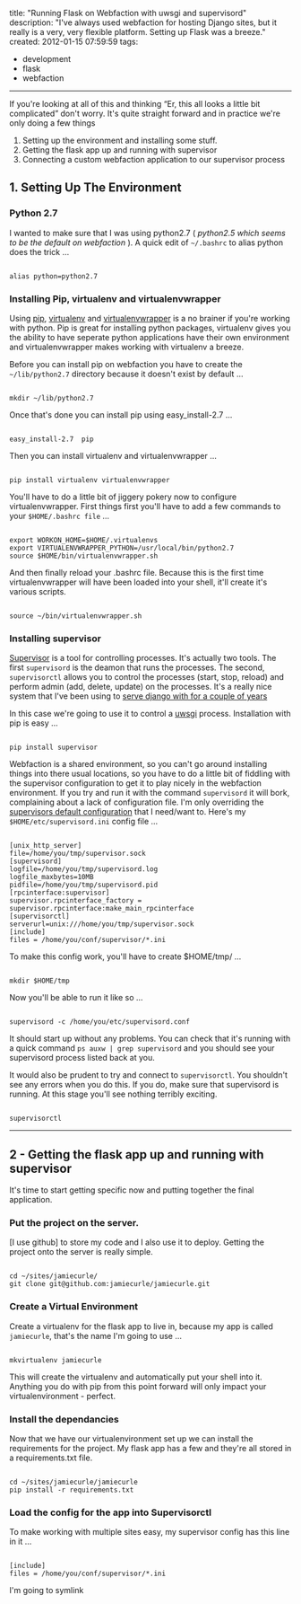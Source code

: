 title: "Running Flask on Webfaction with uwsgi and supervisord"
description: "I've always used webfaction for hosting Django sites, but it really is a very, very flexible platform. Setting up Flask was a breeze."
created: 2012-01-15 07:59:59
tags:
  - development
  - flask
  - webfaction
---


If you're looking at all of this and thinking <q>Er, this all looks a little bit complicated</q> don't worry. It's quite straight forward and in practice we're only doing a few things

1. Setting up the environment and installing some stuff.
2. Getting the flask app up and running with supervisor
3. Connecting a custom webfaction application to our supervisor process

## 1. Setting Up The Environment

### Python 2.7

I wanted to make sure that I was using python2.7 ( _python2.5 which seems to be the default on webfaction_ ). A quick edit of `~/.bashrc` to alias python does the trick &hellip;

<code lang="bash">
alias python=python2.7
</code>

### Installing Pip, virtualenv and virtualenvwrapper

Using [pip][0], [virtualenv][1] and [virtualenvwrapper][2] is a no brainer if you're working with python. Pip is great for installing python packages, virtualenv gives you the ability to have seperate python applications have their own environment and virtualenvwrapper makes working with virtualenv a breeze.

Before you can install pip on webfaction you have to create the `~/lib/python2.7` directory because it doesn't exist by default &hellip;

<code lang="bash">
mkdir ~/lib/python2.7
</code>

Once that's done you can install pip using easy_install-2.7 &hellip;

<code lang="bash">
easy_install-2.7  pip
</code>

Then you can install virtualenv and virtualenvwrapper &hellip;

<code lang="python">
pip install virtualenv virtualenvwrapper
</code>

You'll have to do a little bit of jiggery pokery now to configure virtualenvwrapper. First things first you'll have to add a few commands to your `$HOME/.bashrc file` &hellip;

<code lang="bash">
export WORKON_HOME=$HOME/.virtualenvs
export VIRTUALENVWRAPPER_PYTHON=/usr/local/bin/python2.7
source $HOME/bin/virtualenvwrapper.sh
</code>

And then finally reload your .bashrc file. Because this is the first time virtualenvwrapper will have been loaded into your shell, it'll create it's various scripts.

<code lang="bash">
source ~/bin/virtualenvwrapper.sh
</code>


### Installing supervisor

[Supervisor][3] is a tool for controlling processes. It's actually two tools. The first `supervisord` is the deamon that runs the processes. The second, `supervisorctl` allows you to control the processes (start, stop, reload) and perform admin (add, delete, update) on the processes. It's a really nice system that I've been using to [serve django with for a couple of years][6]

In this case we're going to use it to control a [uwsgi][4] process.  Installation with pip is easy &hellip;

<code lang="python">
pip install supervisor
</code>

Webfaction is a shared environment, so you can't go around installing things into there usual locations, so you have to do a little bit of fiddling with the supervisor configuration to get it to play nicely in the webfaction environment. If you try and run it with the command `supervisord` it will bork, complaining about a lack of configuration file.  I'm only overriding the [supervisors default configuration][7] that I need/want to. Here's my `$HOME/etc/supervisord.ini` config file &hellip;

<code lang="ini">
[unix_http_server]
file=/home/you/tmp/supervisor.sock
[supervisord]
logfile=/home/you/tmp/supervisord.log
logfile_maxbytes=10MB
pidfile=/home/you/tmp/supervisord.pid
[rpcinterface:supervisor]
supervisor.rpcinterface_factory = supervisor.rpcinterface:make_main_rpcinterface
[supervisorctl]
serverurl=unix:///home/you/tmp/supervisor.sock
[include]
files = /home/you/conf/supervisor/*.ini
</code>

To make this config work, you'll have to create $HOME/tmp/ &hellip;

<code lang="bash">
mkdir $HOME/tmp
</code>

Now you'll be able to run it like so &hellip;

<code lang="bash">
supervisord -c /home/you/etc/supervisord.conf
</code>

It should start up without any problems. You can check that it's running with a quick command `ps auxw | grep supervisord` and you should see your supervisord process listed back at you.

It would also be prudent to try and connect to `supervisorctl`. You shouldn't see any errors when you do this. If you do, make sure that supervisord is running.  At this stage you'll see nothing terribly exciting.

<code lang="bash">
supervisorctl
</code>

<hr>

## 2 - Getting the flask app up and running with supervisor

It's time to start getting specific now and putting together the final application. 


### Put the project on the server.

[I use github] to store my code and I also use it to deploy. Getting the project onto the server is really simple.

<code lang="bash">
cd ~/sites/jamiecurle/
git clone git@github.com:jamiecurle/jamiecurle.git
</code>


### Create a Virtual Environment

Create a virtualenv for the flask app to live in, because my app is called `jamiecurle`, that's the name I'm going to use  &hellip;

<code lang="bash">
mkvirtualenv jamiecurle
</code>

This will create the virtualenv and automatically put your shell into it. Anything you do with pip from this point forward will only impact your virtualenvironment - perfect.

### Install the dependancies

Now that we have our virtualenvironment set up we can install the requirements for the project. My flask app has a few and they're all stored in a requirements.txt file.

<code lang="bash">
cd ~/sites/jamiecurle/jamiecurle
pip install -r requirements.txt
</code>

### Load the config for the app into Supervisorctl

To make working with multiple sites easy, my supervisor config has this line in it &hellip; 

<code lang="ini">
[include]
files = /home/you/conf/supervisor/*.ini
</code>

I'm going to symlink


[0]: http://pypi.python.org/pypi/pip
[1]: http://pypi.python.org/pypi/virtualenv
[2]: http://www.doughellmann.com/projects/virtualenvwrapper/
[3]: http://supervisord.org/
[4]: http://projects.unbit.it/uwsgi/
[6]: /blog/serving-django-as-nginx-and-supervisord-sandwich-with-a-gunicorn-filling/
[7]: http://supervisord.org/configuration.html
[8]: https://github.com/jamiecurle